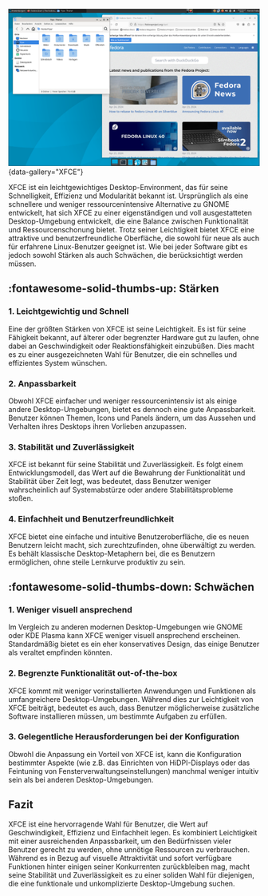 ![LIA - Arbeitsplatz](img/xfce.png){data-gallery="XFCE"}

XFCE ist ein leichtgewichtiges Desktop-Environment, das für seine Schnelligkeit, Effizienz und Modularität bekannt ist. Ursprünglich als eine schnellere und weniger ressourcenintensive Alternative zu GNOME entwickelt, hat sich XFCE zu einer eigenständigen und voll ausgestatteten Desktop-Umgebung entwickelt, die eine Balance zwischen Funktionalität und Ressourcenschonung bietet. Trotz seiner Leichtigkeit bietet XFCE eine attraktive und benutzerfreundliche Oberfläche, die sowohl für neue als auch für erfahrene Linux-Benutzer geeignet ist. Wie bei jeder Software gibt es jedoch sowohl Stärken als auch Schwächen, die berücksichtigt werden müssen.

## :fontawesome-solid-thumbs-up: Stärken

### 1. Leichtgewichtig und Schnell
Eine der größten Stärken von XFCE ist seine Leichtigkeit. Es ist für seine Fähigkeit bekannt, auf älterer oder begrenzter Hardware gut zu laufen, ohne dabei an Geschwindigkeit oder Reaktionsfähigkeit einzubüßen. Dies macht es zu einer ausgezeichneten Wahl für Benutzer, die ein schnelles und effizientes System wünschen.

### 2. Anpassbarkeit
Obwohl XFCE einfacher und weniger ressourcenintensiv ist als einige andere Desktop-Umgebungen, bietet es dennoch eine gute Anpassbarkeit. Benutzer können Themen, Icons und Panels ändern, um das Aussehen und Verhalten ihres Desktops ihren Vorlieben anzupassen.

### 3. Stabilität und Zuverlässigkeit
XFCE ist bekannt für seine Stabilität und Zuverlässigkeit. Es folgt einem Entwicklungsmodell, das Wert auf die Bewahrung der Funktionalität und Stabilität über Zeit legt, was bedeutet, dass Benutzer weniger wahrscheinlich auf Systemabstürze oder andere Stabilitätsprobleme stoßen.

### 4. Einfachheit und Benutzerfreundlichkeit
XFCE bietet eine einfache und intuitive Benutzeroberfläche, die es neuen Benutzern leicht macht, sich zurechtzufinden, ohne überwältigt zu werden. Es behält klassische Desktop-Metaphern bei, die es Benutzern ermöglichen, ohne steile Lernkurve produktiv zu sein.

## :fontawesome-solid-thumbs-down: Schwächen

### 1. Weniger visuell ansprechend
Im Vergleich zu anderen modernen Desktop-Umgebungen wie GNOME oder KDE Plasma kann XFCE weniger visuell ansprechend erscheinen. Standardmäßig bietet es ein eher konservatives Design, das einige Benutzer als veraltet empfinden könnten.

### 2. Begrenzte Funktionalität out-of-the-box
XFCE kommt mit weniger vorinstallierten Anwendungen und Funktionen als umfangreichere Desktop-Umgebungen. Während dies zur Leichtigkeit von XFCE beiträgt, bedeutet es auch, dass Benutzer möglicherweise zusätzliche Software installieren müssen, um bestimmte Aufgaben zu erfüllen.

### 3. Gelegentliche Herausforderungen bei der Konfiguration
Obwohl die Anpassung ein Vorteil von XFCE ist, kann die Konfiguration bestimmter Aspekte (wie z.B. das Einrichten von HiDPI-Displays oder das Feintuning von Fensterverwaltungseinstellungen) manchmal weniger intuitiv sein als bei anderen Desktop-Umgebungen.

## Fazit

XFCE ist eine hervorragende Wahl für Benutzer, die Wert auf Geschwindigkeit, Effizienz und Einfachheit legen. Es kombiniert Leichtigkeit mit einer ausreichenden Anpassbarkeit, um den Bedürfnissen vieler Benutzer gerecht zu werden, ohne unnötige Ressourcen zu verbrauchen. Während es in Bezug auf visuelle Attraktivität und sofort verfügbare Funktionen hinter einigen seiner Konkurrenten zurückbleiben mag, macht seine Stabilität und Zuverlässigkeit es zu einer soliden Wahl für diejenigen, die eine funktionale und unkomplizierte Desktop-Umgebung suchen.
